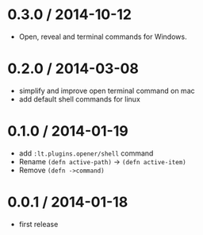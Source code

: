 
0.3.0 / 2014-10-12
==================

 * Open, reveal and terminal commands for Windows.

0.2.0 / 2014-03-08
==================

 * simplify and improve open terminal command on mac
 * add default shell commands for linux

0.1.0 / 2014-01-19
==================

 * add `:lt.plugins.opener/shell` command
 * Rename `(defn active-path)` -> `(defn active-item)`
 * Remove `(defn ->command)`

0.0.1 / 2014-01-18
==================

 * first release
